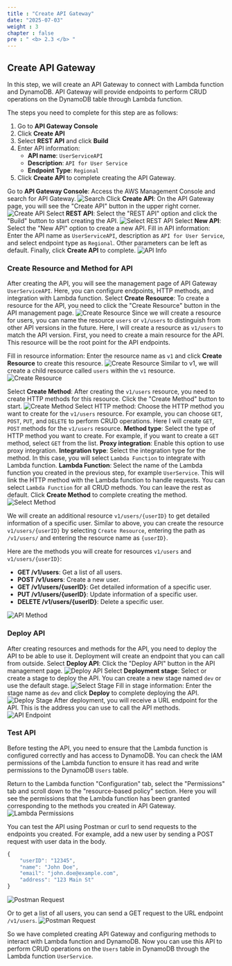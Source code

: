 ```yaml
---
title : "Create API Gateway"
date: "2025-07-03" 
weight : 3 
chapter : false
pre : " <b> 2.3 </b> "
---
```

## Create API Gateway

In this step, we will create an API Gateway to connect with Lambda function and DynamoDB. API Gateway will provide endpoints to perform CRUD operations on the DynamoDB table through Lambda function.

The steps you need to complete for this step are as follows: 

1. Go to **API Gateway Console**
2. Click **Create API**
3. Select **REST API** and click **Build**
4. Enter API information:
   - **API name**: `UserServiceAPI`
   - **Description**: `API for User Service`
   - **Endpoint Type**: `Regional`
5. Click **Create API** to complete creating the API Gateway. 

Go to **API Gateway Console**: Access the AWS Management Console and search for API Gateway.
![Search](/images/2.prerequisite/SearchAPIGateway.png)
Click **Create API**: On the API Gateway page, you will see the "Create API" button in the upper right corner.
![Create API](/images/2.prerequisite/CreateAPI.png)
Select **REST API**: Select the "REST API" option and click the "Build" button to start creating the API.
![Select REST API](/images/2.prerequisite/SelectRESTAPI.png)
Select **New API**: Select the "New API" option to create a new API.
Fill in API information: Enter the API name as `UserServiceAPI`, description as `API for User Service`, and select endpoint type as `Regional`. Other parameters can be left as default. Finally, click **Create API** to complete.
![API Info](/images/2.prerequisite/APIInfo.png)

### Create Resource and Method for API

After creating the API, you will see the management page of API Gateway `UserServiceAPI`. Here, you can configure endpoints, HTTP methods, and integration with Lambda function.
Select **Create Resource**: To create a resource for the API, you need to click the "Create Resource" button in the API management page.
![Create Resource](/images/2.prerequisite/CreateResource.png)
Since we will create a resource for users, you can name the resource `users` or `v1/users` to distinguish from other API versions in the future.
Here, I will create a resource as `v1/users` to match the API version.
First, you need to create a main resource for the API. This resource will be the root point for the API endpoints.

Fill in resource information: Enter the resource name as `v1` and click **Create Resource** to create this resource.
![Create Resource](/images/2.prerequisite/CreateResource1.png)
Similar to v1, we will create a child resource called `users` within the `v1` resource.
![Create Resource](/images/2.prerequisite/CreateResource2.png)

Select **Create Method**: After creating the `v1/users` resource, you need to create HTTP methods for this resource. Click the "Create Method" button to start.
![Create Method](/images/2.prerequisite/CreateMethod.png)
Select HTTP method: Choose the HTTP method you want to create for the `v1/users` resource. For example, you can choose `GET`, `POST`, `PUT`, and `DELETE` to perform CRUD operations.
Here I will create `GET`, `POST` methods for the `v1/users` resource.
**Method type**: Select the type of HTTP method you want to create. For example, if you want to create a `GET` method, select `GET` from the list.
**Proxy integration**: Enable this option to use proxy integration.
**Integration type**: Select the integration type for the method. In this case, you will select `Lambda Function` to integrate with Lambda function.
**Lambda Function**: Select the name of the Lambda function you created in the previous step, for example `UserService`. This will link the HTTP method with the Lambda function to handle requests.
You can select `Lambda Function` for all CRUD methods.
You can leave the rest as default.
Click **Create Method** to complete creating the method.
![Select Method](/images/2.prerequisite/SelectMethod.png)

We will create an additional resource `v1/users/{userID}` to get detailed information of a specific user.
Similar to above, you can create the resource `v1/users/{userID}` by selecting `Create Resource`, entering the path as `/v1/users/` and entering the resource name as `{userID}`.

Here are the methods you will create for resources `v1/users` and `v1/users/{userID}`:
- **GET /v1/users**: Get a list of all users.
- **POST /v1/users**: Create a new user.
- **GET /v1/users/{userID}**: Get detailed information of a specific user.
- **PUT /v1/users/{userID}**: Update information of a specific user.
- **DELETE /v1/users/{userID}**: Delete a specific user.

![API Method](/images/2.prerequisite/APIMethod.png)

### Deploy API
After creating resources and methods for the API, you need to deploy the API to be able to use it. Deployment will create an endpoint that you can call from outside.
Select **Deploy API**: Click the "Deploy API" button in the API management page.
![Deploy API](/images/2.prerequisite/DeployAPI.png)
Select **Deployment stage**: Select or create a stage to deploy the API. You can create a new stage named `dev` or use the default stage.
![Select Stage](/images/2.prerequisite/SelectStage.png)
Fill in stage information: Enter the stage name as `dev` and click **Deploy** to complete deploying the API.
![Deploy Stage](/images/2.prerequisite/DeployStage.png)
After deployment, you will receive a URL endpoint for the API. This is the address you can use to call the API methods.
![API Endpoint](/images/2.prerequisite/APIEndpoint.png)

### Test API

Before testing the API, you need to ensure that the Lambda function is configured correctly and has access to DynamoDB. You can check the IAM permissions of the Lambda function to ensure it has read and write permissions to the DynamoDB `Users` table.

Return to the Lambda function "Configuration" tab, select the "Permissions" tab and scroll down to the "resource-based policy" section.
Here you will see the permissions that the Lambda function has been granted corresponding to the methods you created in API Gateway.
![Lambda Permissions](/images/2.prerequisite/LambdaPermission.png)

You can test the API using Postman or curl to send requests to the endpoints you created.
For example, add a new user by sending a POST request with user data in the body.
```js
{
    "userID": "12345",
    "name": "John Doe",
    "email": "john.doe@example.com",
    "address": "123 Main St"
}
```
![Postman Request](/images/2.prerequisite/PostmanRequest1.png)

Or to get a list of all users, you can send a GET request to the URL endpoint `/v1/users`.
![Postman Request](/images/2.prerequisite/PostmanRequest2.png)

So we have completed creating API Gateway and configuring methods to interact with Lambda function and DynamoDB. Now you can use this API to perform CRUD operations on the `Users` table in DynamoDB through the Lambda function `UserService`.

